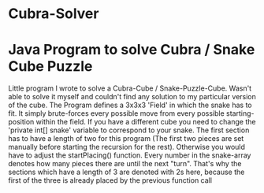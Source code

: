 # Cubra-Solver
<h1>Java Program to solve Cubra / Snake Cube Puzzle</h1>

Little program I wrote to solve a Cubra-Cube / Snake-Puzzle-Cube.
Wasn't able to solve it myself and couldn't find any solution to my particular version of the cube. 
The Program defines a 3x3x3 'Field' in which the snake has to fit. It simply brute-forces every possible
move from every possible starting-position within the field. If you  have a different cube you need to 
change the 'private int[] snake' variable to correspond to your snake. The first section has to have 
a length of two for this program (The first two pieces are set manually before starting the recursion 
for the rest). Otherwise you would have to adjust the startPlacing() function. Every number in the 
snake-array denotes how many pieces there are until the next "turn". That's why the sections which 
have a length of 3 are denoted with 2s here, because the first of the three is already placed by the 
previous function call
